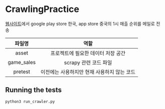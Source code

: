 # CrawlingPractice


[웹사이트](http://www.mobileindex.com/mi-chart/top-charts/global-chart-by-market)에서 google play store 한국, app store 중국의 1시 매출 순위를 메일로 전송

|파일명|역할|
|:---:|:---:|
|asset|프로젝트에 필요한 데이터 저장 공간|
|game_sales|scrapy 관련 코드 파일|
|pretest|이전에는 사용하지만 현재 사용하지 않는 코드|


## Running the tests 


```
python3 run_crawler.py
```

